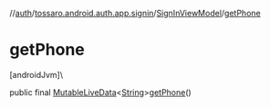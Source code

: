 //[auth](../../../index.md)/[tossaro.android.auth.app.signin](../index.md)/[SignInViewModel](index.md)/[getPhone](get-phone.md)

# getPhone

[androidJvm]\

public final [MutableLiveData](https://developer.android.com/reference/kotlin/androidx/lifecycle/MutableLiveData.html)&lt;[String](https://developer.android.com/reference/kotlin/java/lang/String.html)&gt;[getPhone](get-phone.md)()
